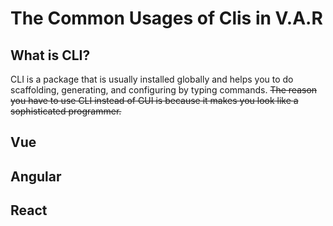 # The Common Usages of Clis in V.A.R

## What is CLI?
CLI is a package that is usually installed globally and helps you to do scaffolding, generating, and configuring by typing commands. <del>The reason you have to use CLI instead of GUI is because it makes you look like a sophisticated programmer.</del>

## Vue

## Angular

## React
